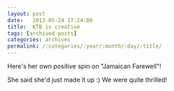 ```yaml
---
layout: post
date:	2013-05-24 17:24:00
title:  KTB is creative
tags: [archived-posts]
categories: archives
permalink: /:categories/:year/:month/:day/:title/
---
```

Here's her own positive spin on "Jamaican Farewell"!

<lj-embed id="972"/>

She said she'd just made it up :) We were quite thrilled!
